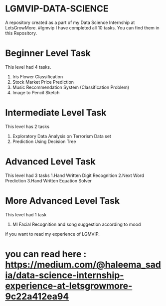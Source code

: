 # LGMVIP-DATA-SCIENCE
A repository created as a part of my Data Science Internship at LetsGrowMore. #lgmvip
I have completed all 10 tasks. You can find them in this Repository.
# Beginner Level Task
This level had 4 tasks.
1. Iris Flower Classification
2. Stock Market Price Prediction
3. Music Recommendation System (Classification Problem)
4. Image to Pencil Sketch

# Intermediate Level Task
This level has 2 tasks
1. Exploratory Data Analysis on Terrorism Data set
2. Prediction Using Decision Tree

# Advanced Level Task
This level had 3 tasks 
1.Hand Written Digit Recognition
2.Next Word Prediction
3.Hand Written Equation Solver

# More Advanced Level Task
This level had 1 task
1. Ml Facial Recognition and song suggestion according to mood

if you want to read my experience of LGMVIP.
# you can read here : https://medium.com/@haleema_sadia/data-science-internship-experience-at-letsgrowmore-9c22a412ea94

